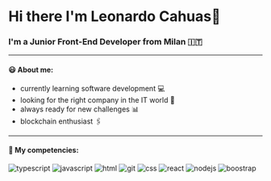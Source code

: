 # Hi there I'm Leonardo Cahuas👋

### I'm a Junior Front-End Developer from Milan :it:
---

#### :smiley: About me:
- currently learning software development :computer:
- looking for the right company in the IT world :briefcase:
- always ready for new challenges :bar_chart:
- blockchain enthusiast :paperclips:
---

#### :open_file_folder: My competencies:
![typescript](https://user-images.githubusercontent.com/114410356/213879940-ccae4ac4-1be6-42fe-adf9-a22596df150b.svg)
![javascript](https://user-images.githubusercontent.com/114410356/213879962-32b7d53e-709e-4713-b3d9-caf3c2f851c4.svg)
![html](https://user-images.githubusercontent.com/114410356/213879966-f67c3e62-89b5-4144-ab7f-e58ab4b22fed.svg)
![git](https://user-images.githubusercontent.com/114410356/213879971-025f2fcc-6d49-406a-9194-56a660f74fdd.svg)
![css](https://user-images.githubusercontent.com/114410356/213879972-b549b14c-7e4f-40f3-85f7-d4c25e52dada.svg)
![react](https://user-images.githubusercontent.com/114410356/213879974-54d0a315-c90c-4882-8d9e-0c10c904f7b5.svg)
![nodejs](https://user-images.githubusercontent.com/114410356/213879975-3b08fc53-5529-41d8-a620-ba2768bd4ddf.svg)
![boostrap](https://user-images.githubusercontent.com/114410356/213879983-9ce11adb-3bac-4d3e-ba17-3caaa89089f1.svg)



<!--
**LeonardoCahuas/LeonardoCahuas** is a ✨ _special_ ✨ repository because its `README.md` (this file) appears on your GitHub profile.

Here are some ideas to get you started:

:smiley: About me:
- currently learning software development :computer:
- looking for the right company in the IT world :briefcase:
- always ready for new challenges :bar_chart:
- blockchain enthusiast :paperclips: 



- 🔭 I’m currently working on ...![typescript](https://user-images.githubusercontent.com/114410356/213879940-ccae4ac4-1be6-42fe-adf9-a22596df150b.svg)

- 🌱 I’m currently learning ...
- 👯 I’m looking to collaborate on ...
- 🤔 I’m looking for help with ...
- 💬 Ask me about ...
- 📫 How to reach me: ...
- 😄 Pronouns: ...
- ⚡ Fun fact: ...
-->

